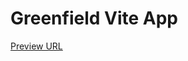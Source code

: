 # Greenfield Vite App

[Preview URL](https://codesandbox.io/p/github/rrr523/greenfield-vite-template/main)
